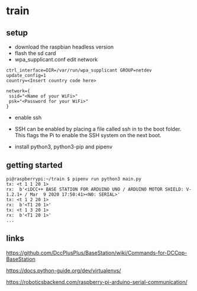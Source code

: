 # train

## setup

* download the raspbian headless version
* flash the sd card
* wpa_supplicant.conf edit network 
```
ctrl_interface=DIR=/var/run/wpa_supplicant GROUP=netdev
update_config=1
country=<Insert country code here>

network={
 ssid="<Name of your WiFi>"
 psk="<Password for your WiFi>"
}
```
* enable ssh
* SSH can be enabled by placing a file called ssh in to the boot folder. This flags the Pi to enable the SSH system on the next boot.

* install python3, python3-pip and pipenv

## getting started

```
pi@raspberrypi:~/train $ pipenv run python3 main.py
tx: <t 1 1 20 1>
rx:  b'<iDCC++ BASE STATION FOR ARDUINO UNO / ARDUINO MOTOR SHIELD: V-1.2.1+ / Mar  9 2020 17:50:41><N0: SERIAL>'
tx: <t 1 2 20 1>
rx:  b'<T1 20 1>'
tx: <t 1 3 20 1>
rx:  b'<T1 20 1>'
...
```

## links

https://github.com/DccPlusPlus/BaseStation/wiki/Commands-for-DCCpp-BaseStation

https://docs.python-guide.org/dev/virtualenvs/

https://roboticsbackend.com/raspberry-pi-arduino-serial-communication/

